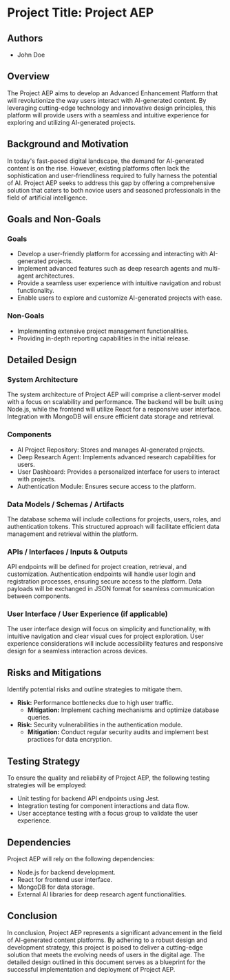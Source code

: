 # Project Title: Project AEP
## Authors
- John Doe

## Overview
The Project AEP aims to develop an Advanced Enhancement Platform that will revolutionize the way users interact with AI-generated content. By leveraging cutting-edge technology and innovative design principles, this platform will provide users with a seamless and intuitive experience for exploring and utilizing AI-generated projects.

## Background and Motivation
In today's fast-paced digital landscape, the demand for AI-generated content is on the rise. However, existing platforms often lack the sophistication and user-friendliness required to fully harness the potential of AI. Project AEP seeks to address this gap by offering a comprehensive solution that caters to both novice users and seasoned professionals in the field of artificial intelligence.

## Goals and Non-Goals

### Goals
- Develop a user-friendly platform for accessing and interacting with AI-generated projects.
- Implement advanced features such as deep research agents and multi-agent architectures.
- Provide a seamless user experience with intuitive navigation and robust functionality.
- Enable users to explore and customize AI-generated projects with ease.

### Non-Goals
- Implementing extensive project management functionalities.
- Providing in-depth reporting capabilities in the initial release.

## Detailed Design

### System Architecture
The system architecture of Project AEP will comprise a client-server model with a focus on scalability and performance. The backend will be built using Node.js, while the frontend will utilize React for a responsive user interface. Integration with MongoDB will ensure efficient data storage and retrieval.

### Components
- AI Project Repository: Stores and manages AI-generated projects.
- Deep Research Agent: Implements advanced research capabilities for users.
- User Dashboard: Provides a personalized interface for users to interact with projects.
- Authentication Module: Ensures secure access to the platform.

### Data Models / Schemas / Artifacts
The database schema will include collections for projects, users, roles, and authentication tokens. This structured approach will facilitate efficient data management and retrieval within the platform.

### APIs / Interfaces / Inputs & Outputs
API endpoints will be defined for project creation, retrieval, and customization. Authentication endpoints will handle user login and registration processes, ensuring secure access to the platform. Data payloads will be exchanged in JSON format for seamless communication between components.

### User Interface / User Experience (if applicable)
The user interface design will focus on simplicity and functionality, with intuitive navigation and clear visual cues for project exploration. User experience considerations will include accessibility features and responsive design for a seamless interaction across devices.

## Risks and Mitigations

Identify potential risks and outline strategies to mitigate them.
- **Risk:** Performance bottlenecks due to high user traffic.
  - **Mitigation:** Implement caching mechanisms and optimize database queries.
- **Risk:** Security vulnerabilities in the authentication module.
  - **Mitigation:** Conduct regular security audits and implement best practices for data encryption.

## Testing Strategy

To ensure the quality and reliability of Project AEP, the following testing strategies will be employed:
- Unit testing for backend API endpoints using Jest.
- Integration testing for component interactions and data flow.
- User acceptance testing with a focus group to validate the user experience.

## Dependencies

Project AEP will rely on the following dependencies:
- Node.js for backend development.
- React for frontend user interface.
- MongoDB for data storage.
- External AI libraries for deep research agent functionalities.

## Conclusion

In conclusion, Project AEP represents a significant advancement in the field of AI-generated content platforms. By adhering to a robust design and development strategy, this project is poised to deliver a cutting-edge solution that meets the evolving needs of users in the digital age. The detailed design outlined in this document serves as a blueprint for the successful implementation and deployment of Project AEP.